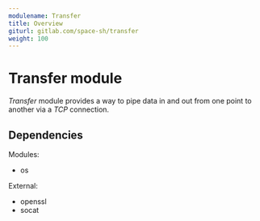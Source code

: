 ```yaml
---
modulename: Transfer
title: Overview
giturl: gitlab.com/space-sh/transfer
weight: 100
---
```

# Transfer module

_Transfer_ module provides a way to pipe data in and out from one point to another via a _TCP_ connection.


## Dependencies

Modules:  
+ os  

External:  
+ openssl  
+ socat  
